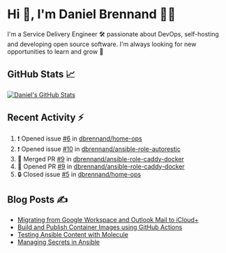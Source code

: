 # Hi 👋, I'm Daniel Brennand 👨‍💻

I'm a Service Delivery Engineer 🛠 passionate about DevOps, self-hosting and developing open source software. I'm always looking for new opportunities to learn and grow 🌱

## GitHub Stats 📈

[![Daniel's GitHub Stats](https://github-readme-stats-dbrennand.vercel.app/api?username=dbrennand&show_icons=true&count_private=true&hide_border=true&theme=dark)](https://github.com/anuraghazra/github-readme-stats)

## Recent Activity ⚡

<!--START_SECTION:activity-->
1. ❗ Opened issue [#6](https://github.com/dbrennand/home-ops/issues/6) in [dbrennand/home-ops](https://github.com/dbrennand/home-ops)
2. ❗ Opened issue [#10](https://github.com/dbrennand/ansible-role-autorestic/issues/10) in [dbrennand/ansible-role-autorestic](https://github.com/dbrennand/ansible-role-autorestic)
3. 🎉 Merged PR [#9](https://github.com/dbrennand/ansible-role-caddy-docker/pull/9) in [dbrennand/ansible-role-caddy-docker](https://github.com/dbrennand/ansible-role-caddy-docker)
4. 💪 Opened PR [#9](https://github.com/dbrennand/ansible-role-caddy-docker/pull/9) in [dbrennand/ansible-role-caddy-docker](https://github.com/dbrennand/ansible-role-caddy-docker)
5. 🔒 Closed issue [#5](https://github.com/dbrennand/home-ops/issues/5) in [dbrennand/home-ops](https://github.com/dbrennand/home-ops)
<!--END_SECTION:activity-->

## Blog Posts ✍

<!-- BLOG-POST-LIST:START -->
- [Migrating from Google Workspace and Outlook Mail to iCloud+](https://danielbrennand.com/blog/google-outlook-to-icloud+/)
- [Build and Publish Container Images using GitHub Actions](https://danielbrennand.com/blog/build-and-publish-container-image-gha/)
- [Testing Ansible Content with Molecule](https://danielbrennand.com/blog/testing-ansible-content/)
- [Managing Secrets in Ansible](https://danielbrennand.com/blog/managing-secrets-in-ansible/)
<!-- BLOG-POST-LIST:END -->
